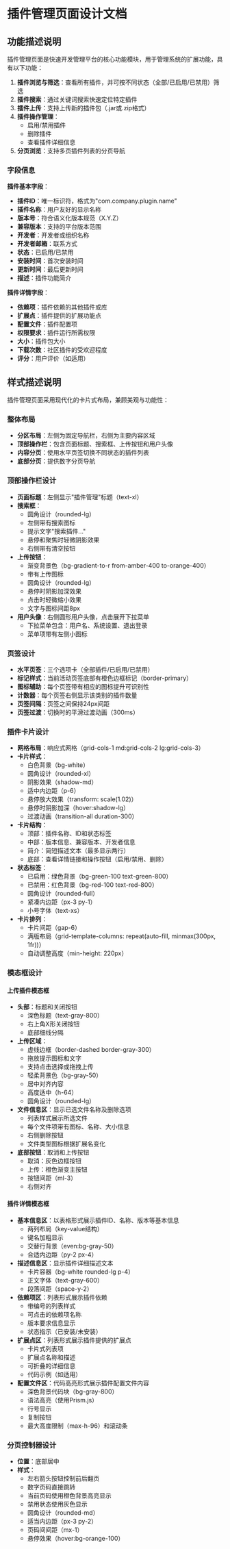 # 插件管理页面设计文档

## 功能描述说明

插件管理页面是快速开发管理平台的核心功能模块，用于管理系统的扩展功能，具有以下功能：

1. **插件浏览与筛选**：查看所有插件，并可按不同状态（全部/已启用/已禁用）筛选
2. **插件搜索**：通过关键词搜索快速定位特定插件
3. **插件上传**：支持上传新的插件包（.jar或.zip格式）
4. **插件操作管理**：
   - 启用/禁用插件
   - 删除插件
   - 查看插件详细信息
5. **分页浏览**：支持多页插件列表的分页导航

### 字段信息

**插件基本字段**：
- **插件ID**：唯一标识符，格式为"com.company.plugin.name"
- **插件名称**：用户友好的显示名称
- **版本号**：符合语义化版本规范（X.Y.Z）
- **兼容版本**：支持的平台版本范围
- **开发者**：开发者或组织名称
- **开发者邮箱**：联系方式
- **状态**：已启用/已禁用
- **安装时间**：首次安装时间
- **更新时间**：最后更新时间
- **描述**：插件功能简介

**插件详情字段**：
- **依赖项**：插件依赖的其他插件或库
- **扩展点**：插件提供的扩展功能点
- **配置文件**：插件配置项
- **权限要求**：插件运行所需权限
- **大小**：插件包大小
- **下载次数**：社区插件的受欢迎程度
- **评分**：用户评价（如适用）

## 样式描述说明

插件管理页面采用现代化的卡片式布局，兼顾美观与功能性：

### 整体布局
- **分区布局**：左侧为固定导航栏，右侧为主要内容区域
- **顶部操作栏**：包含页面标题、搜索框、上传按钮和用户头像
- **内容分页**：使用水平页签切换不同状态的插件列表
- **底部分页**：提供数字分页导航

### 顶部操作栏设计
- **页面标题**：左侧显示"插件管理"标题（text-xl）
- **搜索框**：
  - 圆角设计（rounded-lg）
  - 左侧带有搜索图标
  - 提示文字"搜索插件..."
  - 悬停和聚焦时轻微阴影效果
  - 右侧带有清空按钮
- **上传按钮**：
  - 渐变背景色（bg-gradient-to-r from-amber-400 to-orange-400）
  - 带有上传图标
  - 圆角设计（rounded-lg）
  - 悬停时阴影加深效果
  - 点击时轻微缩小效果
  - 文字与图标间距8px
- **用户头像**：右侧圆形用户头像，点击展开下拉菜单
  - 下拉菜单包含：用户名、系统设置、退出登录
  - 菜单项带有左侧小图标

### 页签设计
- **水平页签**：三个选项卡（全部插件/已启用/已禁用）
- **标记样式**：当前活动页签底部有橙色边框标记（border-primary）
- **图标辅助**：每个页签带有相应的图标提升可识别性
- **计数器**：每个页签右侧显示该类别的插件数量
- **页签间隔**：页签之间保持24px间距
- **页签过渡**：切换时的平滑过渡动画（300ms）

### 插件卡片设计
- **网格布局**：响应式网格（grid-cols-1 md:grid-cols-2 lg:grid-cols-3）
- **卡片样式**：
  - 白色背景（bg-white）
  - 圆角设计（rounded-xl）
  - 阴影效果（shadow-md）
  - 适中内边距（p-6）
  - 悬停放大效果（transform: scale(1.02)）
  - 悬停时阴影加深（hover:shadow-lg）
  - 过渡动画（transition-all duration-300）
- **卡片结构**：
  - 顶部：插件名称、ID和状态标签
  - 中部：版本信息、兼容版本、开发者信息
  - 简介：简短描述文本（最多显示两行）
  - 底部：查看详情链接和操作按钮（启用/禁用、删除）
- **状态标签**：
  - 已启用：绿色背景（bg-green-100 text-green-800）
  - 已禁用：红色背景（bg-red-100 text-red-800）
  - 圆角设计（rounded-full）
  - 紧凑内边距（px-3 py-1）
  - 小号字体（text-xs）
- **卡片排列**：
  - 卡片间距（gap-6）
  - 满版布局（grid-template-columns: repeat(auto-fill, minmax(300px, 1fr))）
  - 自动调整高度（min-height: 220px）

### 模态框设计
#### 上传插件模态框
- **头部**：标题和关闭按钮
  - 深色标题（text-gray-800）
  - 右上角X形关闭按钮
  - 底部细线分隔
- **上传区域**：
  - 虚线边框（border-dashed border-gray-300）
  - 拖放提示图标和文字
  - 支持点击选择或拖拽上传
  - 轻柔背景色（bg-gray-50）
  - 居中对齐内容
  - 高度适中（h-64）
  - 圆角设计（rounded-lg）
- **文件信息区**：显示已选文件名称及删除选项
  - 列表样式展示所选文件
  - 每个文件项带有图标、名称、大小信息
  - 右侧删除按钮
  - 文件类型图标根据扩展名变化
- **底部按钮**：取消和上传按钮
  - 取消：灰色边框按钮
  - 上传：橙色渐变主按钮
  - 按钮间距（ml-3）
  - 右侧对齐

#### 插件详情模态框
- **基本信息区**：以表格形式展示插件ID、名称、版本等基本信息
  - 两列布局（key-value结构）
  - 键名加粗显示
  - 交替行背景（even:bg-gray-50）
  - 合适内边距（py-2 px-4）
- **描述信息区**：显示插件详细描述文本
  - 卡片容器（bg-white rounded-lg p-4）
  - 正文字体（text-gray-600）
  - 段落间距（space-y-2）
- **依赖项区**：列表形式展示插件依赖
  - 带编号的列表样式
  - 可点击的依赖项名称
  - 版本要求信息显示
  - 状态指示（已安装/未安装）
- **扩展点区**：列表形式展示插件提供的扩展点
  - 卡片式列表项
  - 扩展点名称和描述
  - 可折叠的详细信息
  - 代码示例（如适用）
- **配置文件区**：代码高亮形式展示插件配置文件内容
  - 深色背景代码块（bg-gray-800）
  - 语法高亮（使用Prism.js）
  - 行号显示
  - 复制按钮
  - 最大高度限制（max-h-96）和滚动条

### 分页控制器设计
- **位置**：底部居中
- **样式**：
  - 左右箭头按钮控制前后翻页
  - 数字页码直接跳转
  - 当前页码使用橙色背景高亮显示
  - 禁用状态使用灰色显示
  - 圆角设计（rounded-md）
  - 适当内边距（px-3 py-2）
  - 页码间间距（mx-1）
  - 悬停效果（hover:bg-orange-100）

